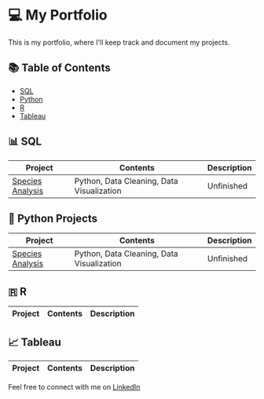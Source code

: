 # 💻 My Portfolio

This is my portfolio, where I'll keep track and document my projects.

## 📚 Table of Contents

- [SQL](#data-science)
- [Python](#python-projects)
- [R](#r)
- [Tableau](#tableau)

## 📊 SQL

| Project | Contents | Description |
| ------- | ----- | ----------- |
|[ Species Analysis](#https://github.com/ManuelMPinto/Species-Analysis) | Python, Data Cleaning, Data Visualization | Unfinished |

## 🐍 Python Projects

| Project | Contents | Description |
| ------- | ----- | ----------- |
| [ Species Analysis](#https://github.com/ManuelMPinto/Species-Analysis) | Python, Data Cleaning, Data Visualization | Unfinished |

## 🇷 R

| Project | Contents | Description |
| ------- | ----- | ----------- |

## 📈 Tableau

| Project | Contents | Description |
| ------- | ----- | ----------- |


Feel free to connect with me on [LinkedIn](#https://www.linkedin.com/in/manuel-pinto-100355264/) 


